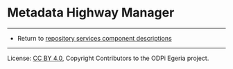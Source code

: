<!-- SPDX-License-Identifier: CC-BY-4.0 -->
<!-- Copyright Contributors to the ODPi Egeria project. -->

# Metadata Highway Manager




----
* Return to [repository services component descriptions](.)

----
License: [CC BY 4.0](https://creativecommons.org/licenses/by/4.0/),
Copyright Contributors to the ODPi Egeria project.